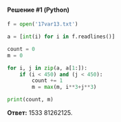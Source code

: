 #### Решение #1 (Python)
```python
f = open('17var13.txt')

a = [int(i) for i in f.readlines()]

count = 0
m = 0

for i, j in zip(a, a[1:]):
	if (i < 450) and (j < 450):
		count += 1
		m = max(m, i**3+j**3)

print(count, m)
```

**Ответ:** 1533 81262125.
